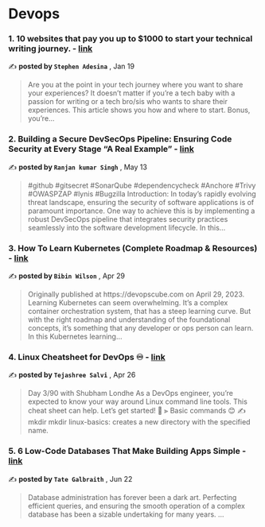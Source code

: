 
<h1>Devops</h1>
<h3>1. 10 websites that pay you up to $1000 to start your technical writing journey. - <a href=https://medium.com/gitconnected/10-websites-that-pay-you-to-start-your-technical-writing-journey-b04ab2eb6f7e?source=tag_page---------0-85--------------------933d8f48_1607_4290_8a40_ff8440b29561-------17 target="_blank" rel="noopener noreferrer">link</a></h3>

✍️ **posted by `Stephen Adesina`** , <date>Jan 19</date>

<blockquote>Are you at the point in your tech journey where you want to share your experiences? It doesn’t matter if you’re a tech baby with a passion for writing or a tech bro/sis who wants to share their experiences. This article shows you how and where to start. Bonus, you’re…</blockquote>

<h3>2. Building a Secure DevSecOps Pipeline: Ensuring Code Security at Every Stage “A Real Example” - <a href=https://medium.com/@ranjaniitian/building-a-secure-devsecops-pipeline-ensuring-code-security-at-every-stage-a-real-example-3a371ebf308b?source=tag_page---------1-85--------------------933d8f48_1607_4290_8a40_ff8440b29561-------17 target="_blank" rel="noopener noreferrer">link</a></h3>

✍️ **posted by `Ranjan kumar Singh`** , <date>May 13</date>

<blockquote>#github #gitsecret #SonarQube #dependencycheck #Anchore #Trivy #OWASPZAP #lynis #Bugzilla Introduction: In today’s rapidly evolving threat landscape, ensuring the security of software applications is of paramount importance. One way to achieve this is by implementing a robust DevSecOps pipeline that integrates security practices seamlessly into the software development lifecycle. In this…</blockquote>

<h3>3. How To Learn Kubernetes (Complete Roadmap & Resources) - <a href=https://medium.com/dailydevopstips/how-to-learn-kubernetes-complete-roadmap-resources-a853723ae61a?source=tag_page---------2-85--------------------933d8f48_1607_4290_8a40_ff8440b29561-------17 target="_blank" rel="noopener noreferrer">link</a></h3>

✍️ **posted by `Bibin Wilson`** , <date>Apr 29</date>

<blockquote>Originally published at https://devopscube.com on April 29, 2023. Learning Kubernetes can seem overwhelming. It’s a complex container orchestration system, that has a steep learning curve. But with the right roadmap and understanding of the foundational concepts, it’s something that any developer or ops person can learn. In this Kubernetes learning…</blockquote>

<h3>4. Linux Cheatsheet for DevOps ♾ - <a href=https://medium.com/@keentolearn/linux-cheatsheet-for-devops-e4f4cd4631aa?source=tag_page---------3-85--------------------933d8f48_1607_4290_8a40_ff8440b29561-------17 target="_blank" rel="noopener noreferrer">link</a></h3>

✍️ **posted by `Tejashree Salvi`** , <date>Apr 26</date>

<blockquote>Day 3/90 with Shubham Londhe As a DevOps engineer, you’re expected to know your way around Linux command line tools. This cheat sheet can help. Let’s get started! 💯 ⫸ Basic commands 😊 ✍ mkdir mkdir linux-basics: creates a new directory with the specified name.</blockquote>

<h3>5. 6 Low-Code Databases That Make Building Apps Simple - <a href=https://medium.com/gitconnected/6-low-code-databases-that-make-building-apps-simple-790ed5ab0bad?source=tag_page---------4-85--------------------933d8f48_1607_4290_8a40_ff8440b29561-------17 target="_blank" rel="noopener noreferrer">link</a></h3>

✍️ **posted by `Tate Galbraith`** , <date>Jun 22</date>

<blockquote>Database administration has forever been a dark art. Perfecting efficient queries, and ensuring the smooth operation of a complex database has been a sizable undertaking for many years. …</blockquote>

